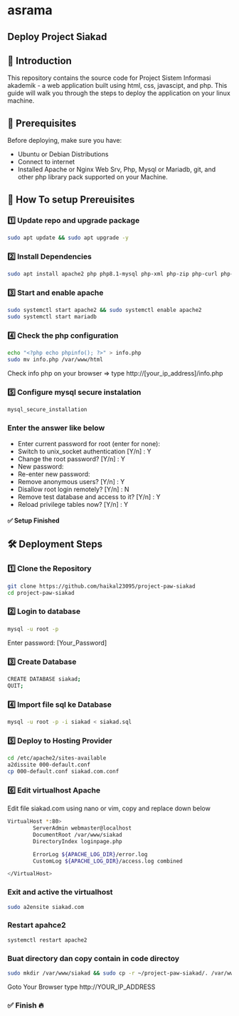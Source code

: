 # asrama

## Deploy Project Siakad

## 🚀 Introduction
This repository contains the source code for Project Sistem Informasi akademik - a web application built using html, css, javascipt, and php. This guide will walk you through the steps to deploy the application on your linux machine.

## 📌 Prerequisites
Before deploying, make sure you have:
- Ubuntu or Debian Distributions
- Connect to internet
- Installed Apache or Nginx  Web Srv, Php, Mysql or Mariadb, git, and other php library pack supported on your Machine.

## 📌 How To setup Prereuisites
### 1️⃣ Update repo and upgrade package
```sh
sudo apt update && sudo apt upgrade -y
```
### 2️⃣ Install Dependencies
```sh
sudo apt install apache2 php php8.1-mysql php-xml php-zip php-curl php-mbstring php-gd mariadb git -y
```
### 3️⃣ Start and enable apache
```sh
sudo systemctl start apache2 && sudo systemctl enable apache2
sudo systemctl start mariadb
```

### 4️⃣ Check the php configuration
```sh
echo "<?php echo phpinfo(); ?>" > info.php
sudo mv info.php /var/www/html
```
Check info php on your browser =>  type http://[your_ip_address]/info.php

### 5️⃣ Configure mysql secure instalation
```sh
mysql_secure_installation
```
### Enter the answer like below
- Enter current password for root (enter for none): 
- Switch to unix_socket authentication [Y/n] : Y
- Change the root password? [Y/n] : Y
- New password: 
- Re-enter new password:
- Remove anonymous users? [Y/n] : Y
- Disallow root login remotely? [Y/n] : N
- Remove test database and access to it? [Y/n] : Y
- Reload privilege tables now? [Y/n] : Y

#### ✅ **Setup Finished**


## 🛠 Deployment Steps

### 1️⃣ Clone the Repository
```sh
git clone https://github.com/haikal23095/project-paw-siakad
cd project-paw-siakad
```

### 2️⃣ Login to database
```sh
mysql -u root -p
```
Enter password: [Your_Password]

### 3️⃣ Create Database
```sh
CREATE DATABASE siakad;
QUIT;
```

### 4️⃣ Import file sql ke Database
```sh
mysql -u root -p -i siakad < siakad.sql
```

### 5️⃣ Deploy to Hosting Provider
```sh
cd /etc/apache2/sites-available
a2dissite 000-default.conf
cp 000-default.conf siakad.com.conf
```
### 6️⃣ Edit virtualhost Apache
Edit file siakad.com using nano or vim, copy and replace down below
```sh
VirtualHost *:80>
        ServerAdmin webmaster@localhost
        DocumentRoot /var/www/siakad
        DirectoryIndex loginpage.php

        ErrorLog ${APACHE_LOG_DIR}/error.log
        CustomLog ${APACHE_LOG_DIR}/access.log combined

</VirtualHost>
```
### Exit and active the virtualhost
```sh
sudo a2ensite siakad.com
```
### Restart apahce2
```sh
systemctl restart apache2
```

### Buat directory dan copy contain in code directoy 
```sh
sudo mkdir /var/www/siakad && sudo cp -r ~/project-paw-siakad/. /var/www/siakad/ 
```

Goto Your Browser type http://YOUR_IP_ADDRESS

### ✅ Finish 🔥
